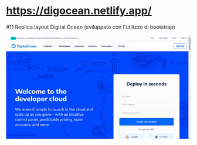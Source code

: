 <h1><a href="#">https://digocean.netlify.app/</a></h1>
<p> #11 Replica layout Digital Ocean (sviluppato con l'utilizzo di bootstrap) </p>
<img src="img_readme/dig-ocean.gif" alt="">
